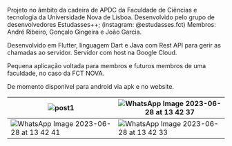 Projeto no âmbito da cadeira de APDC da Faculdade de Ciências e tecnologia da Universidade Nova de Lisboa.
Desenvolvido pelo grupo de desenvolvedores Estudasses++; (instagram: @estudasses.fct)
Membros: André Ribeiro, Gonçalo Gingeira e João Garcia.

Desenvolvido em Flutter, linguagem Dart e Java com Rest API para gerir as chamadas ao servidor.
Servidor com host na Google Cloud. 

Pequena aplicação voltada para membros e futuros membros de uma faculdade, no caso da FCT NOVA.

De momento disponível para android via apk e no website.

| ![post1](https://github.com/at-ribeiro/adc-project/assets/93600404/587aafc9-ff37-492a-b0ca-bb05d624611b) | ![WhatsApp Image 2023-06-28 at 13 42 37](https://github.com/at-ribeiro/adc-project/assets/93600404/69b9e968-44f0-486c-8ca4-a6a1bfbcb089) |
| --- | --- |
| ![WhatsApp Image 2023-06-28 at 13 42 41](https://github.com/at-ribeiro/adc-project/assets/93600404/58091a30-ebc2-4f4c-82ad-3e2bd8487bc5) | ![WhatsApp Image 2023-06-28 at 13 42 33](https://github.com/at-ribeiro/adc-project/assets/93600404/02ab87fa-b99c-4d99-885c-a0a9052622a3) |
